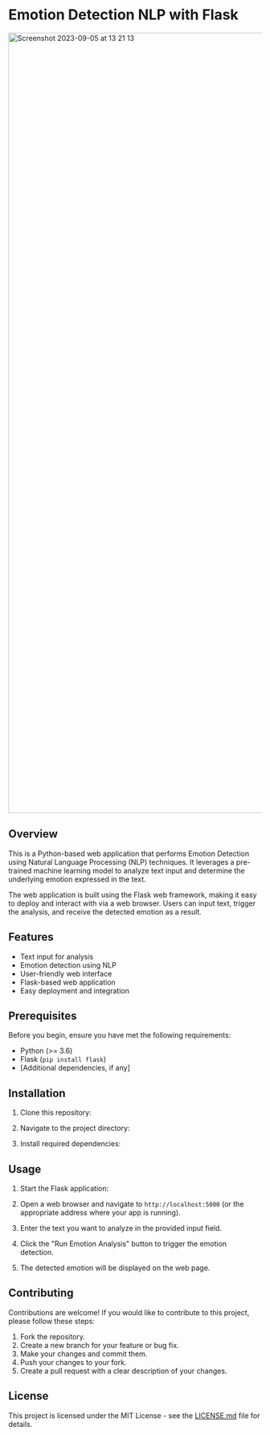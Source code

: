 # Emotion Detection NLP with Flask

<img width="1552" alt="Screenshot 2023-09-05 at 13 21 13" src="https://github.com/PraveenLiyanage/Emotion-Detection-NLP-Project/assets/111709030/38010bfb-3c78-4345-bcea-9ceb0d7f7fe1">

## Overview

This is a Python-based web application that performs Emotion Detection using Natural Language Processing (NLP) techniques. It leverages a pre-trained machine learning model to analyze text input and determine the underlying emotion expressed in the text.

The web application is built using the Flask web framework, making it easy to deploy and interact with via a web browser. Users can input text, trigger the analysis, and receive the detected emotion as a result.

## Features

- Text input for analysis
- Emotion detection using NLP
- User-friendly web interface
- Flask-based web application
- Easy deployment and integration

## Prerequisites

Before you begin, ensure you have met the following requirements:

- Python (>= 3.6)
- Flask (`pip install flask`)
- [Additional dependencies, if any]

## Installation

1. Clone this repository:

2. Navigate to the project directory:

3. Install required dependencies:

## Usage

1. Start the Flask application:

2. Open a web browser and navigate to `http://localhost:5000` (or the appropriate address where your app is running).

3. Enter the text you want to analyze in the provided input field.

4. Click the "Run Emotion Analysis" button to trigger the emotion detection.

5. The detected emotion will be displayed on the web page.

## Contributing

Contributions are welcome! If you would like to contribute to this project, please follow these steps:

1. Fork the repository.
2. Create a new branch for your feature or bug fix.
3. Make your changes and commit them.
4. Push your changes to your fork.
5. Create a pull request with a clear description of your changes.

## License

This project is licensed under the MIT License - see the [LICENSE.md](LICENSE) file for details.
